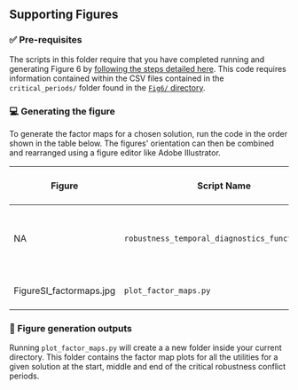 ## Supporting Figures

### :white_check_mark: Pre-requisites
The scripts in this folder require that you have completed running and generating Figure 6 by [following the steps detailed here](https://github.com/lbl59/TRAILS/tree/main/figure-code/Fig6). This code requires information contained within the CSV files contained in the `critical_periods/` folder found in the [`Fig6/` directory](https://github.com/lbl59/TRAILS/tree/main/figure-code/Fig6).

### :computer: Generating the figure
To generate the factor maps for a chosen solution, run the code in the order shown in the table below. The figures' orientation can then be combined and rearranged using a figure editor like Adobe Illustrator.

| Figure| Script Name | Description | How to Run | Pre-requisite files | 
| --- | --- | --- | --- | --- |
| NA | `robustness_temporal_diagnostics_functions.py` | Contains the `plot_sd_figures()` function that allows the factor maps to be plotted in `plot_factor_maps.py`. | None | None |
| FigureSI_factormaps.jpg | `plot_factor_maps.py` | Calculates and plots the factor maps for a given solution. | `python ./plot_factor_maps.py` | NA |

### :pushpin: Figure generation outputs
Running `plot_factor_maps.py` will create a a new folder inside your current directory. This folder contains the factor map plots for all the utilities for a given solution at the start, middle and end of the critical robustness conflict periods. 
